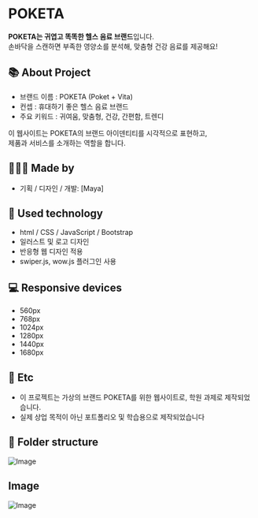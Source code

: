 # POKETA


**POKETA는 귀엽고 똑똑한 헬스 음료 브랜드**입니다. <br>
손바닥을 스캔하면 부족한 영양소를 분석해, 맞춤형 건강 음료를 제공해요!

## 📚 About Project
- 브랜드 이름 : POKETA (Poket + Vita)
- 컨셉 : 휴대하기 좋은 헬스 음료 브랜드
- 주요 키워드 : 귀여움, 맞춤형, 건강, 간편함, 트렌디

이 웹사이트는 POKETA의 브랜드 아이덴티티를 시각적으로 표현하고, <br> 
제품과 서비스를 소개하는 역할을 합니다.

## 👩🏻‍💻 Made by
- 기획 / 디자인 / 개발: [Maya]

## 👾 Used technology
- html / CSS / JavaScript / Bootstrap
- 일러스트 및 로고 디자인
- 반응형 웹 디자인 적용
- swiper.js, wow.js 플러그인 사용

## 💻 Responsive devices
- 560px
- 768px
- 1024px
- 1280px
- 1440px
- 1680px


## 👀 Etc
- 이 프로젝트는 가상의 브랜드 POKETA를 위한 웹사이트로, 학원 과제로 제작되었습니다.
- 실제 상업 목적이 아닌 포트폴리오 및 학습용으로 제작되었습니다

## 📁 Folder structure
![Image](https://github.com/user-attachments/assets/e3659da1-7764-4ca2-aa44-d7b4412c7605)


## Image
![Image](https://github.com/user-attachments/assets/c8b05b80-d730-4d80-9482-9193ac613bf5)
